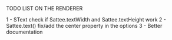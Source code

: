 TODO LIST ON THE RENDERER

1 - SText check if Sattee.textWidth and Sattee.textHeight work
2 - Sattee.text() fix/add the center property in the options
3 - Better documentation